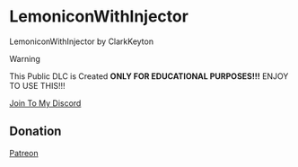 # LemoniconWithInjector
LemoniconWithInjector by ClarkKeyton

> [!WARNING]
> This Public DLC is Created **ONLY FOR EDUCATIONAL PURPOSES!!!** ENJOY TO USE THIS!!!

[Join To My Discord](https://discord.gg/sHrXTePxxW)

## Donation

[Patreon](https://www.patreon.com/NijoFukushiOfficial)
